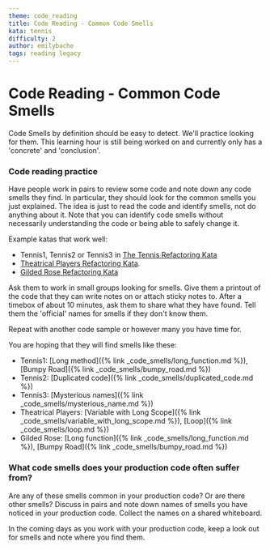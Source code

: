 ```yaml
---
theme: code_reading
title: Code Reading - Common Code Smells
kata: tennis
difficulty: 2
author: emilybache
tags: reading legacy
---
```


# Code Reading - Common Code Smells
Code Smells by definition should be easy to detect. We'll practice looking for them. This learning hour is still being worked on and currently only has a 'concrete' and 'conclusion'.

### Code reading practice
Have people work in pairs to review some code and note down any code smells they find. In particular, they should look for the common smells you just explained. The idea is just to read the code and identify smells, not do anything about it. Note that you can identify code smells without necessarily understanding the code or being able to safely change it.

Example katas that work well:

* Tennis1, Tennis2 or Tennis3 in [The Tennis Refactoring Kata](https://github.com/emilybache/Tennis-Refactoring-Kata)
* [Theatrical Players Refactoring Kata](https://github.com/emilybache/Theatrical-Players-Refactoring-Kata).
* [Gilded Rose Refactoring Kata](https://github.com/emilybache/GildedRose-Refactoring-Kata)

Ask them to work in small groups looking for smells. Give them a printout of the code that they can write notes on or attach sticky notes to. After a timebox of about 10 minutes, ask them to share what they have found. Tell them the 'official' names for smells if they don't know them.

Repeat with another code sample or however many you have time for.

You are hoping that they will find smells like these:

* Tennis1: [Long method]({% link _code_smells/long_function.md %}), [Bumpy Road]({% link _code_smells/bumpy_road.md %})
* Tennis2: [Duplicated code]({% link _code_smells/duplicated_code.md %})
* Tennis3: [Mysterious names]({% link _code_smells/mysterious_name.md %})
* Theatrical Players: [Variable with Long Scope]({% link _code_smells/variable_with_long_scope.md %}), [Loop]({% link _code_smells/loop.md %})
* Gilded Rose: [Long function]({% link _code_smells/long_function.md %}), [Bumpy Road]({% link _code_smells/bumpy_road.md %})

### What code smells does your production code often suffer from?
Are any of these smells common in your production code? Or are there other smells? Discuss in pairs and note down names of smells you have noticed in your production code. Collect the names on a shared whiteboard.

In the coming days as you work with your production code, keep a look out for smells and note where you find them. 

